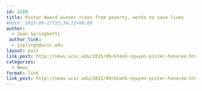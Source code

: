 ```yaml
---
id: 2288
title: Pister Award winner rises from poverty, works to save lives
#date: 2015-09-17T11:34:22+00:00
author:
  - Joan Springhetti
 author_link:
  - jspringh@ucsc.edu
layout: post
link_post: http://news.ucsc.edu/2015/09/khanh-nguyen-pister-honoree.html
categories:
  - News
format: link
link_post: http://news.ucsc.edu/2015/09/khanh-nguyen-pister-honoree.html
---
```

